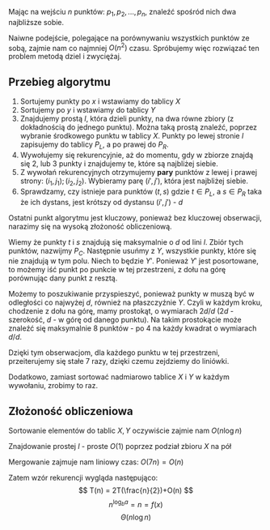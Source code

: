 Mając na wejściu $n$ punktów: $p_1,p_2,...,p_n$, znaleźć spośród nich dwa najbliższe sobie.

Naiwne podejście, polegające na porównywaniu wszystkich punktów ze sobą, zajmie nam co najmniej $O(n^2)$ czasu. Spróbujemy więc rozwiązać ten problem metodą dziel i zwyciężaj.

## Przebieg algorytmu

1. Sortujemy punkty po $x$ i wstawiamy do tablicy $X$
2. Sortujemy po $y$ i wstawiamy do tablicy $Y$
3. Znajdujemy prostą $l$, która dzieli punkty, na dwa równe zbiory (z dokładnością do jednego punktu). Można taką prostą znaleźć, poprzez wybranie środkowego punktu w tablicy $X$.
   Punkty po lewej stronie $l$ zapisujemy do tablicy $P_L$, a po prawej do $P_R$.
4. Wywołujemy się rekurencyjnie, aż do momentu, gdy w zbiorze znajdą się 2, lub 3 punkty i znajdujemy te, które są najbliżej siebie.
5. Z wywołań rekurencyjnych otrzymujemy **pary** punktów z lewej i prawej strony: $(i_1,j_1);(i_2,j_2)$. Wybieramy parę $(i',j')$, która jest najbliżej siebie.
6. Sprawdzamy, czy istnieje para punktów $(t,s)$ gdzie $t \in P_L$, a $s \in P_R$ taka że ich dystans, jest krótszy od dystansu $(i', j')$ - $d$

Ostatni punkt algorytmu jest kluczowy, ponieważ bez kluczowej obserwacji, narazimy się na wysoką złożoność obliczeniową.

Wiemy że punkty $t$ i $s$ znajdują się maksymalnie o $d$ od lini $l$. Zbiór tych punktów, nazwijmy $P_C$. Następnie usuńmy z $Y$, wszystkie punkty, które się nie znajdują w tym polu. Niech to będzie $Y'$. Ponieważ $Y'$ jest posortowane, to możemy iść punkt po punkcie w tej przestrzeni, z dołu na górę porównując dany punkt z resztą.

Możemy to poszukiwanie przyspieszyć, ponieważ punkty w muszą być w odległości co najwyżej $d$, również na płaszczyźnie $Y$. Czyli w każdym kroku, chodzenie z dołu na górę, mamy prostokąt, o wymiarach $2d/d$ ($2d$ - szerokość, $d$ - w górę od danego punktu). Na takim prostokącie może znaleźć się maksymalnie $8$ punktów - po $4$ na każdy kwadrat o wymiarach $d/d$.

Dzięki tym obserwacjom, dla każdego punktu w tej przestrzeni, przeiterujemy się stałe $7$ razy, dzięki czemu zejdziemy do liniówki.

Dodatkowo, zamiast sortować nadmiarowo tablice $X$ i $Y$ w każdym wywołaniu, zrobimy to raz.

## Złożoność obliczeniowa

Sortowanie elementów do tablic $X,Y$ oczywiście zajmie nam $O(n\log n)$

Znajdowanie prostej $l$ - proste $O(1)$ poprzez podział zbioru $X$ na pół

Mergowanie zajmuje nam liniowy czas: $O(7n)=O(n)$

Zatem wzór rekurencji wygląda następująco:
$$
T(n) = 2T(\frac{n}{2})+O(n)
$$
$$
n^{\log_ba}=n=f(x)
$$
$$
\Theta(n\log n)
$$